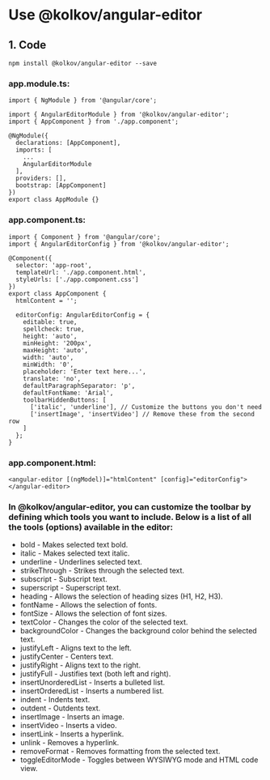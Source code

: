 # Use @kolkov/angular-editor
## 1. Code
```
npm install @kolkov/angular-editor --save
```
### app.module.ts:
```
import { NgModule } from '@angular/core';

import { AngularEditorModule } from '@kolkov/angular-editor';
import { AppComponent } from './app.component';

@NgModule({
  declarations: [AppComponent],
  imports: [
    ...
    AngularEditorModule
  ],
  providers: [],
  bootstrap: [AppComponent]
})
export class AppModule {}
```
### app.component.ts:
```
import { Component } from '@angular/core';
import { AngularEditorConfig } from '@kolkov/angular-editor';

@Component({
  selector: 'app-root',
  templateUrl: './app.component.html',
  styleUrls: ['./app.component.css']
})
export class AppComponent {
  htmlContent = '';

  editorConfig: AngularEditorConfig = {
    editable: true,
    spellcheck: true,
    height: 'auto',
    minHeight: '200px',
    maxHeight: 'auto',
    width: 'auto',
    minWidth: '0',
    placeholder: 'Enter text here...',
    translate: 'no',
    defaultParagraphSeparator: 'p',
    defaultFontName: 'Arial',
    toolbarHiddenButtons: [
      ['italic', 'underline'], // Customize the buttons you don't need
      ['insertImage', 'insertVideo'] // Remove these from the second row
    ]
  };
}
```
### app.component.html:

```
<angular-editor [(ngModel)]="htmlContent" [config]="editorConfig"></angular-editor>
```

### In @kolkov/angular-editor, you can customize the toolbar by defining which tools you want to include. Below is a list of all the tools (options) available in the editor:

+ bold - Makes selected text bold.
+ italic - Makes selected text italic.
+ underline - Underlines selected text.
+ strikeThrough - Strikes through the selected text.
+ subscript - Subscript text.
+ superscript - Superscript text.
+ heading - Allows the selection of heading sizes (H1, H2, H3).
+ fontName - Allows the selection of fonts.
+ fontSize - Allows the selection of font sizes.
+ textColor - Changes the color of the selected text.
+ backgroundColor - Changes the background color behind the selected text.
+ justifyLeft - Aligns text to the left.
+ justifyCenter - Centers text.
+ justifyRight - Aligns text to the right.
+ justifyFull - Justifies text (both left and right).
+ insertUnorderedList - Inserts a bulleted list.
+ insertOrderedList - Inserts a numbered list.
+ indent - Indents text.
+ outdent - Outdents text.
+ insertImage - Inserts an image.
+ insertVideo - Inserts a video.
+ insertLink - Inserts a hyperlink.
+ unlink - Removes a hyperlink.
+ removeFormat - Removes formatting from the selected text.
+ toggleEditorMode - Toggles between WYSIWYG mode and HTML code view.

